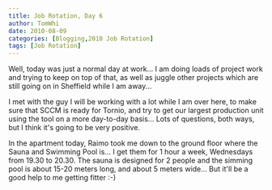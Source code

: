 ```yaml
---
title: Job Rotation, Day 6
author: TomWhi
date: 2010-08-09
categories: [Blogging,2010 Job Rotation]
tags: [Job Rotation]
---
```


Well, today was just a normal day at work... I am doing loads of project work and trying to keep on top of that, as well as juggle other projects which are still going on in Sheffield while I am away...

I met with the guy I will be working with a lot while I am over here, to make sure that SCCM is ready for Tornio, and try to get our largest production unit using the tool on a more day-to-day basis... Lots of questions, both ways, but I think it's going to be very positive.

In the apartment today, Raimo took me down to the ground floor where the Sauna and Swimming Pool is... I get them for 1 hour a week, Wednesdays from 19.30 to 20.30. The sauna is designed for 2 people and the simming pool is about 15-20 meters long, and about 5 meters wide... But it'll be a good help to me getting fitter :-)